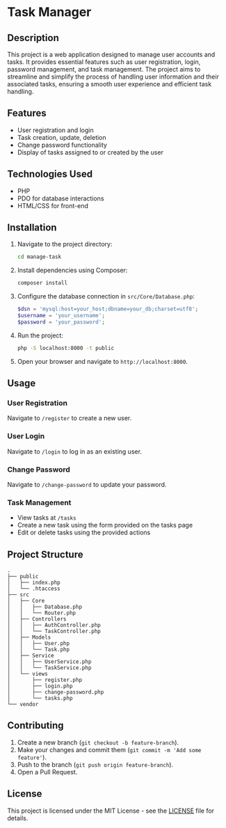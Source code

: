 # Task Manager

## Description
This project is a web application designed to manage user accounts and tasks. It provides essential features such as user registration, login, password management, and task management. The project aims to streamline and simplify the process of handling user information and their associated tasks, ensuring a smooth user experience and efficient task handling.

## Features
- User registration and login
- Task creation, update, deletion
- Change password functionality
- Display of tasks assigned to or created by the user

## Technologies Used
- PHP
- PDO for database interactions
- HTML/CSS for front-end

## Installation
1. Navigate to the project directory:
    ```sh
    cd manage-task
    ```

2. Install dependencies using Composer:
    ```sh
    composer install
    ```

3. Configure the database connection in `src/Core/Database.php`:
    ```php
    $dsn = 'mysql:host=your_host;dbname=your_db;charset=utf8';
    $username = 'your_username';
    $password = 'your_password';
    ```

4. Run the project:
    ```sh
    php -S localhost:8000 -t public
    ```

5. Open your browser and navigate to `http://localhost:8000`.

## Usage
### User Registration
Navigate to `/register` to create a new user.

### User Login
Navigate to `/login` to log in as an existing user.

### Change Password
Navigate to `/change-password` to update your password.

### Task Management
- View tasks at `/tasks`
- Create a new task using the form provided on the tasks page
- Edit or delete tasks using the provided actions

## Project Structure
```
.
├── public
│   ├── index.php
│   └── .htaccess
├── src
│   ├── Core
│   │   ├── Database.php
│   │   └── Router.php
│   ├── Controllers
│   │   ├── AuthController.php
│   │   └── TaskController.php
│   ├── Models
│   │   ├── User.php
│   │   └── Task.php
│   ├── Service
│   │   ├── UserService.php
│   │   └── TaskService.php
│   └── views
│       ├── register.php
│       ├── login.php
│       ├── change-password.php
│       └── tasks.php
└── vendor
```

## Contributing
1. Create a new branch (`git checkout -b feature-branch`).
2. Make your changes and commit them (`git commit -m 'Add some feature'`).
3. Push to the branch (`git push origin feature-branch`).
4. Open a Pull Request.

## License
This project is licensed under the MIT License - see the [LICENSE](LICENSE) file for details.
